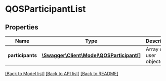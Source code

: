 # QOSParticipantList

## Properties
Name | Type | Description | Notes
------------ | ------------- | ------------- | -------------
**participants** | [**\Swagger\Client\Model\QOSParticipant[]**](QOSParticipant.md) | Array of user objects | [optional] 

[[Back to Model list]](../README.md#documentation-for-models) [[Back to API list]](../README.md#documentation-for-api-endpoints) [[Back to README]](../README.md)


